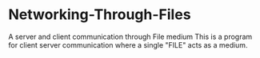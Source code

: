 # Networking-Through-Files
A server and client communication through File medium
This is a program for client server communication where a single "FILE" acts as a medium.

